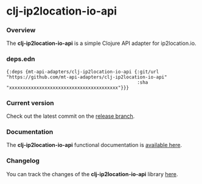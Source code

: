 
# clj-ip2location-io-api

### Overview

The <strong>clj-ip2location-io-api</strong> is a simple Clojure API adapter for ip2location.io.

### deps.edn

```
{:deps {mt-api-adapters/clj-ip2location-io-api {:git/url "https://github.com/mt-api-adapters/clj-ip2location-io-api"
                                                :sha     "xxxxxxxxxxxxxxxxxxxxxxxxxxxxxxxxxxxxxxxx"}}}
```

### Current version

Check out the latest commit on the [release branch](https://github.com/mt-api-adapters/clj-ip2location-io-api/tree/release).

### Documentation

The <strong>clj-ip2location-io-api</strong> functional documentation is [available here](https://mt-api-adapters.github.io/clj-ip2location-io-api).

### Changelog

You can track the changes of the <strong>clj-ip2location-io-api</strong> library [here](CHANGES.md).
